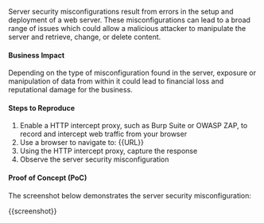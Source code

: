 Server security misconfigurations result from errors in the setup and deployment of a web server. These misconfigurations can lead to a broad range of issues which could allow a malicious attacker to manipulate the server and retrieve, change, or delete content.

#### Business Impact

Depending on the type of misconfiguration found in the server, exposure or manipulation of data from within it could lead to financial loss and reputational damage for the business.

#### Steps to Reproduce

1. Enable a HTTP intercept proxy, such as Burp Suite or OWASP ZAP, to record and intercept web traffic from your browser
1. Use a browser to navigate to: {{URL}}
1. Using the HTTP intercept proxy, capture the response
1. Observe the server security misconfiguration

#### Proof of Concept (PoC)

The screenshot below demonstrates the server security misconfiguration:

{{screenshot}}
